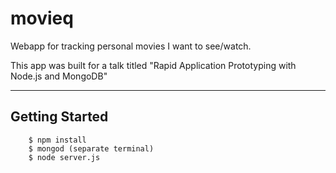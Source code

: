 movieq
======

Webapp for tracking personal movies I want to see/watch.

This app was built for a talk titled "Rapid Application Prototyping with Node.js and MongoDB"

---

## Getting Started

```
    $ npm install
    $ mongod (separate terminal)
    $ node server.js
```
